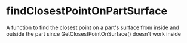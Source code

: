 # findClosestPointOnPartSurface
A function to find the closest point on a part's surface from inside and outside the part since GetClosestPointOnSurface() doesn't work inside
